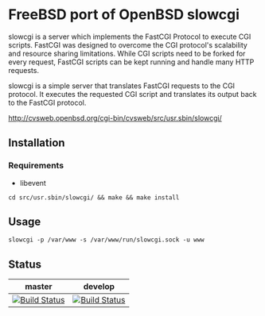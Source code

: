 # FreeBSD port of OpenBSD slowcgi

slowcgi is a server which implements the FastCGI Protocol to execute CGI
scripts. FastCGI was designed to overcome the CGI protocol's scalability
and resource sharing limitations. While CGI scripts need to be forked for
every request, FastCGI scripts can be kept running and handle many HTTP
requests.

slowcgi is a simple server that translates FastCGI requests to the CGI
protocol. It executes the requested CGI script and translates its output
back to the FastCGI protocol.

http://cvsweb.openbsd.org/cgi-bin/cvsweb/src/usr.sbin/slowcgi/

## Installation

### Requirements
* libevent

`cd src/usr.sbin/slowcgi/ && make && make install`

## Usage

`slowcgi -p /var/www -s /var/www/run/slowcgi.sock -u www`

## Status

master | develop
-------|--------
[![Build Status](https://cipier.net/status/koue/slowcgi/master)](https://cipier.net/status/koue/slowcgi/master) | [![Build Status](https://cipier.net/status/koue/slowcgi/develop)](https://cipier.net/status/koue/slowcgi/develop)
